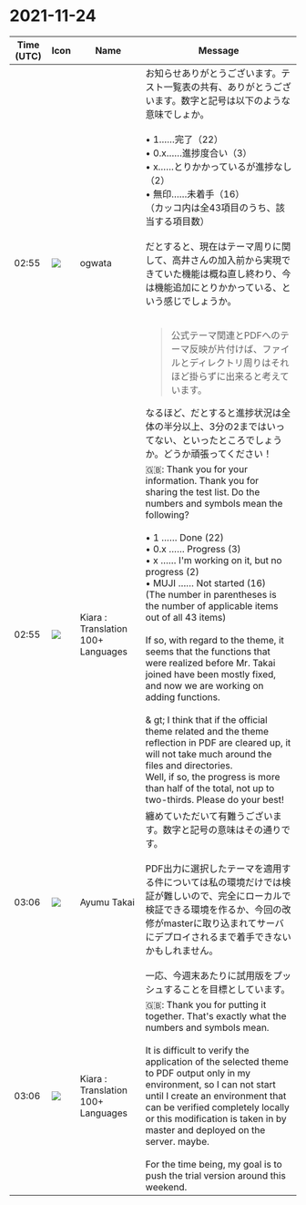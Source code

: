 # 2021-11-24

|Time (UTC)|Icon|Name|Message|
|---|---|---|---|
|02:55|![](https://avatars.slack-edge.com/2019-11-22/845042642576_070441337abaca9fb7b3_72.png)|ogwata|お知らせありがとうございます。テスト一覧表の共有、ありがとうございます。数字と記号は以下のような意味でしょか。<br><br>• 1……完了（22）<br>• 0.x……進捗度合い（3）<br>• x……とりかかっているが進捗なし（2）<br>• 無印……未着手（16）<br>（カッコ内は全43項目のうち、該当する項目数）<br><br>だとすると、現在はテーマ周りに関して、高井さんの加入前から実現できていた機能は概ね直し終わり、今は機能追加にとりかかっている、という感じでしょうか。<br><br><blockquote>公式テーマ関連とPDFへのテーマ反映が片付けば、ファイルとディレクトリ周りはそれほど掛らずに出来ると考えています。</blockquote>なるほど、だとすると進捗状況は全体の半分以上、3分の2まではいってない、といったところでしょうか。どうか頑張ってください！|
|02:55|![](https://avatars.slack-edge.com/2021-08-02/2324149410423_2aa7423c4133ecb9f168_72.png)|Kiara : Translation 100+ Languages|🇬🇧: Thank you for your information. Thank you for sharing the test list. Do the numbers and symbols mean the following?<br><br>• 1 …… Done (22)<br>• 0.x …… Progress (3)<br>• x …… I'm working on it, but no progress (2)<br>• MUJI …… Not started (16)<br>(The number in parentheses is the number of applicable items out of all 43 items)<br><br>If so, with regard to the theme, it seems that the functions that were realized before Mr. Takai joined have been mostly fixed, and now we are working on adding functions.<br><br>&amp; gt; I think that if the official theme related and the theme reflection in PDF are cleared up, it will not take much around the files and directories.<br>Well, if so, the progress is more than half of the total, not up to two-thirds. Please do your best!|
|03:06|![](https://avatars.slack-edge.com/2021-11-13/2734732574129_8d1b9fea40457c8d0a44_72.png)|Ayumu Takai|纏めていただいて有難うございます。数字と記号の意味はその通りです。<br><br>PDF出力に選択したテーマを適用する件については私の環境だけでは検証が難しいので、完全にローカルで検証できる環境を作るか、今回の改修がmasterに取り込まれてサーバにデプロイされるまで着手できないかもしれません。<br><br>一応、今週末あたりに試用版をプッシュすることを目標としています。|
|03:06|![](https://avatars.slack-edge.com/2021-08-02/2324149410423_2aa7423c4133ecb9f168_72.png)|Kiara : Translation 100+ Languages|🇬🇧: Thank you for putting it together. That's exactly what the numbers and symbols mean.<br><br>It is difficult to verify the application of the selected theme to PDF output only in my environment, so I can not start until I create an environment that can be verified completely locally or this modification is taken in by master and deployed on the server. maybe.<br><br>For the time being, my goal is to push the trial version around this weekend.|
